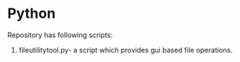 # Python
Repository has following scripts:
1) fileutilitytool.py- a script which provides gui based file operations.
